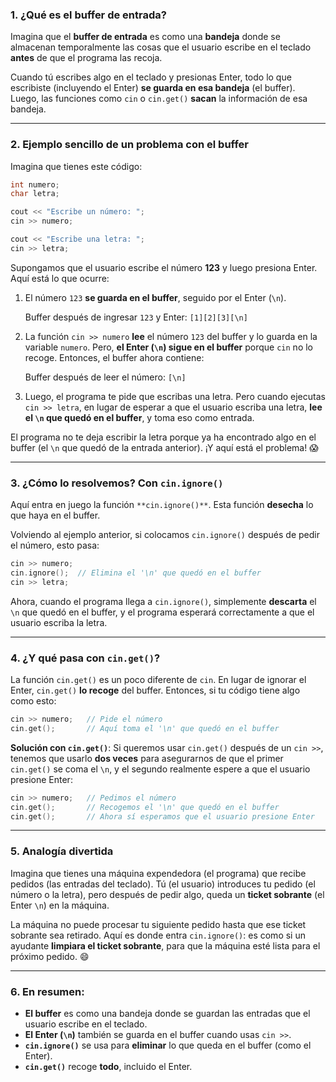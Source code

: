### 1. ¿Qué es el buffer de entrada?

Imagina que el **buffer de entrada** es como una **bandeja** donde se almacenan temporalmente las cosas que el usuario escribe en el teclado **antes** de que el programa las recoja.

Cuando tú escribes algo en el teclado y presionas Enter, todo lo que escribiste (incluyendo el Enter) **se guarda en esa bandeja** (el buffer). Luego, las funciones como `cin` o `cin.get()` **sacan** la información de esa bandeja.

---

### 2. Ejemplo sencillo de un problema con el buffer

Imagina que tienes este código:

```cpp
int numero;
char letra;

cout << "Escribe un número: ";
cin >> numero;

cout << "Escribe una letra: ";
cin >> letra;
```

Supongamos que el usuario escribe el número **123** y luego presiona Enter. Aquí está lo que ocurre:

1. El número `123` **se guarda en el buffer**, seguido por el Enter (`\n`).

   Buffer después de ingresar `123` y Enter: `[1][2][3][\n]`

2. La función `cin >> numero` **lee** el número `123` del buffer y lo guarda en la variable `numero`. Pero, **el Enter (`\n`) sigue en el buffer** porque `cin` no lo recoge. Entonces, el buffer ahora contiene:

   Buffer después de leer el número: `[\n]`

3. Luego, el programa te pide que escribas una letra. Pero cuando ejecutas `cin >> letra`, en lugar de esperar a que el usuario escriba una letra, **lee el `\n` que quedó en el buffer**, y toma eso como entrada.

El programa no te deja escribir la letra porque ya ha encontrado algo en el buffer (el `\n` que quedó de la entrada anterior). ¡Y aquí está el problema! 😱

---

### 3. ¿Cómo lo resolvemos? Con `cin.ignore()`

Aquí entra en juego la función `**cin.ignore()**`. Esta función **desecha** lo que haya en el buffer.

Volviendo al ejemplo anterior, si colocamos `cin.ignore()` después de pedir el número, esto pasa:

```cpp
cin >> numero;
cin.ignore();  // Elimina el '\n' que quedó en el buffer
cin >> letra;
```

Ahora, cuando el programa llega a `cin.ignore()`, simplemente **descarta** el `\n` que quedó en el buffer, y el programa esperará correctamente a que el usuario escriba la letra.

---

### 4. ¿Y qué pasa con `cin.get()`?

La función `cin.get()` es un poco diferente de `cin`. En lugar de ignorar el Enter, `cin.get()` **lo recoge** del buffer. Entonces, si tu código tiene algo como esto:

```cpp
cin >> numero;   // Pide el número
cin.get();       // Aquí toma el '\n' que quedó en el buffer
```

**Solución con `cin.get()`**: Si queremos usar `cin.get()` después de un `cin >>`, tenemos que usarlo **dos veces** para asegurarnos de que el primer `cin.get()` se coma el `\n`, y el segundo realmente espere a que el usuario presione Enter:

```cpp
cin >> numero;   // Pedimos el número
cin.get();       // Recogemos el '\n' que quedó en el buffer
cin.get();       // Ahora sí esperamos que el usuario presione Enter
```

---

### 5. **Analogía divertida**

Imagina que tienes una máquina expendedora (el programa) que recibe pedidos (las entradas del teclado). Tú (el usuario) introduces tu pedido (el número o la letra), pero después de pedir algo, queda un **ticket sobrante** (el Enter `\n`) en la máquina.

La máquina no puede procesar tu siguiente pedido hasta que ese ticket sobrante sea retirado. Aquí es donde entra `cin.ignore()`: es como si un ayudante **limpiara el ticket sobrante**, para que la máquina esté lista para el próximo pedido. 😄

---

### 6. En resumen:

- **El buffer** es como una bandeja donde se guardan las entradas que el usuario escribe en el teclado.
- **El Enter (`\n`)** también se guarda en el buffer cuando usas `cin >>`.
- **`cin.ignore()`** se usa para **eliminar** lo que queda en el buffer (como el Enter).
- **`cin.get()`** recoge **todo**, incluido el Enter.